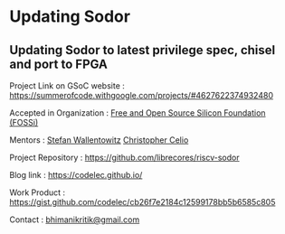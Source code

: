 # Updating Sodor

## Updating Sodor to latest privilege spec, chisel and port to FPGA

Project Link on GSoC website : <https://summerofcode.withgoogle.com/projects/#4627622374932480>

Accepted in Organization : [Free and Open Source Silicon Foundation (FOSSi)](https://fossi-foundation.org/)

Mentors : [Stefan Wallentowitz](https://github.com/wallento) [Christopher Celio](https://github.com/ccelio)

Project Repository : <https://github.com/librecores/riscv-sodor>

Blog link : <https://codelec.github.io/>

Work Product : <https://gist.github.com/codelec/cb26f7e2184c12599178bb5b6585c805>

Contact : [bhimanikritik@gmail.com](mailto:bhimanikritik@gmail.com)
